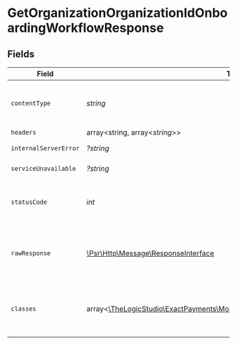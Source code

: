 # GetOrganizationOrganizationIdOnboardingWorkflowResponse


## Fields

| Field                                                                                                                                  | Type                                                                                                                                   | Required                                                                                                                               | Description                                                                                                                            |
| -------------------------------------------------------------------------------------------------------------------------------------- | -------------------------------------------------------------------------------------------------------------------------------------- | -------------------------------------------------------------------------------------------------------------------------------------- | -------------------------------------------------------------------------------------------------------------------------------------- |
| `contentType`                                                                                                                          | *string*                                                                                                                               | :heavy_check_mark:                                                                                                                     | HTTP response content type for this operation                                                                                          |
| `headers`                                                                                                                              | array<string, array<*string*>>                                                                                                         | :heavy_minus_sign:                                                                                                                     | N/A                                                                                                                                    |
| `internalServerError`                                                                                                                  | *?string*                                                                                                                              | :heavy_minus_sign:                                                                                                                     | **Internal Server Error**<br/>                                                                                                         |
| `serviceUnavailable`                                                                                                                   | *?string*                                                                                                                              | :heavy_minus_sign:                                                                                                                     | **Service Unavailable**<br/>                                                                                                           |
| `statusCode`                                                                                                                           | *int*                                                                                                                                  | :heavy_check_mark:                                                                                                                     | HTTP response status code for this operation                                                                                           |
| `rawResponse`                                                                                                                          | [\Psr\Http\Message\ResponseInterface](https://www.php-fig.org/psr/psr-7/#33-psrhttpmessageresponseinterface)                           | :heavy_minus_sign:                                                                                                                     | Raw HTTP response; suitable for custom response parsing                                                                                |
| `classes`                                                                                                                              | array<[\TheLogicStudio\ExactPayments\Models\Shared\UnderwritingWorkflowResponse](../../models/shared/UnderwritingWorkflowResponse.md)> | :heavy_minus_sign:                                                                                                                     | List of the active underwriting workflows of the PayFac.                                                                               |